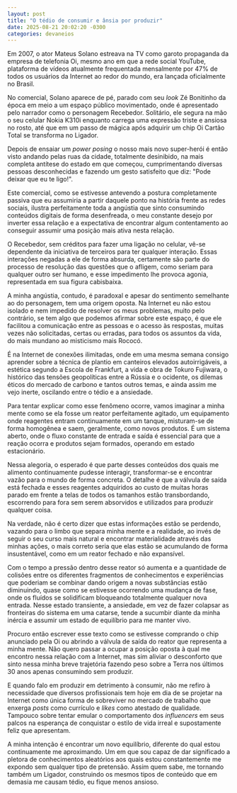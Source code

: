 ```yaml
---
layout: post
title: "O tédio de consumir e ânsia por produzir"
date: 2025-08-21 20∶02∶20 -0300
categories: devaneios
---
```


Em 2007, o ator Mateus Solano estreava na TV como garoto propaganda da empresa de telefonia Oi, mesmo ano em que a rede social YouTube, plataforma de vídeos atualmente frequentada mensalmente por 47% de todos os usuários da Internet ao redor do mundo, era lançada oficialmente no Brasil.

No comercial, Solano aparece de pé, parado com seu _look_ Zé Bonitinho da época em meio a um espaço público movimentado, onde é apresentado pelo narrador como o personagem Recebedor. Solitário, ele segura na mão o seu celular Nokia K310i enquanto carrega uma expressão triste e ansiosa no rosto, até que em um passo de mágica após adquirir um chip Oi Cartão Total se transforma no Ligador.

Depois de ensaiar um _power posing_ o nosso mais novo super-herói é então visto andando pelas ruas da cidade, totalmente desinibido, na mais completa antítese do estado em que começou, cumprimentando diversas pessoas desconhecidas e fazendo um gesto satisfeito que diz: "Pode deixar que eu te ligo!".

Este comercial, como se estivesse antevendo a postura completamente passiva que eu assumiria a partir daquele ponto na história frente as redes sociais, ilustra perfeitamente toda a angústia que sinto consumindo conteúdos digitais de forma desenfreada, o meu constante desejo por inverter essa relação e a expectativa de encontrar algum contentamento ao conseguir assumir uma posição mais ativa nesta relação.

O Recebedor, sem créditos para fazer uma ligação no celular, vê-se dependente da iniciativa de terceiros para ter qualquer interação. Essas interações negadas a ele de forma absurda, certamente são parte do processo de resolução das questões que o afligem, como seriam para qualquer outro ser humano, e esse impedimento lhe provoca agonia, representada em sua figura cabisbaixa.

A minha angústia, contudo, é paradoxal e apesar do sentimento semelhante ao do personagem, tem uma origem oposta. Na Internet eu não estou isolado e nem impedido de resolver os meus problemas, muito pelo contrário, se tem algo que podemos afirmar sobre este espaço, é que ele facilitou a comunicação entre as pessoas e o acesso às respostas, muitas vezes não solicitadas, certas ou erradas, para todos os assuntos da vida, do mais mundano ao misticismo mais Rococó.

É na Internet de conexões ilimitadas, onde em uma mesma semana consigo aprender sobre a técnica de plantio em canteiros elevados autoirrigáveis, a estética segundo a Escola de Frankfurt, a vida e obra de Tokuro Fujiwara, o histórico das tensões geopolíticas entre a Rússia e o ocidente, os dilemas éticos do mercado de carbono e tantos outros temas, e ainda assim me vejo inerte, oscilando entre o tédio e a ansiedade.

Para tentar explicar como esse fenômeno ocorre, vamos imaginar a minha mente como se ela fosse um reator perfeitamente agitado, um equipamento onde reagentes entram continuamente em um tanque, misturam-se de forma homogênea e saem, geralmente, como novos produtos. É um sistema aberto, onde o fluxo constante de entrada e saída é essencial para que a reação ocorra e produtos sejam formados, operando em estado estacionário.

Nessa alegoria, o esperado é que parte desses conteúdos dos quais me alimento continuamente pudesse interagir, transformar-se e encontrar vazão para o mundo de forma concreta. O detalhe é que a válvula de saída está fechada e esses reagentes adquiridos ao custo de muitas horas parado em frente a telas de todos os tamanhos estão transbordando, escorrendo para fora sem serem absorvidos e utilizados para produzir qualquer coisa.

Na verdade, não é certo dizer que estas informações estão se perdendo, vazando para o limbo que separa minha mente e a realidade, ao invés de seguir o seu curso mais natural e encontrar materialidade através das minhas ações, o mais correto seria que elas estão se acumulando de forma insustentável, como em um reator fechado e não expansível.

Com o tempo a pressão dentro desse reator só aumenta e a quantidade de colisões entre os diferentes fragmentos de conhecimentos e experiências que poderiam se combinar dando origem a novas substâncias estão diminuindo, quase como se estivesse ocorrendo uma mudança de fase, onde os fluídos se solidificam bloqueando totalmente qualquer nova entrada. Nesse estado transiente, a ansiedade, em vez de fazer colapsar as fronteiras do sistema em uma catarse, tende a sucumbir diante da minha inércia e assumir um estado de equilíbrio para me manter vivo.

Procuro então escrever esse texto como se estivesse comprando o chip anunciado pela Oi ou abrindo a válvula de saída do reator que representa a minha mente. Não quero passar a ocupar a posição oposta à qual me encontro nessa relação com a Internet, mas sim aliviar o desconforto que sinto nessa minha breve trajetória fazendo peso sobre a Terra nos últimos 30 anos apenas consumindo sem produzir.

E quando falo em produzir em detrimento à consumir, não me refiro à necessidade que diversos profissionais tem hoje em dia de se projetar na Internet como única forma de sobreviver no mercado de trabalho que enxerga _posts_ como currículo e _likes_ como atestado de qualidade. Tampouco sobre tentar emular o comportamento dos _influencers_ em seus palcos na esperança de conquistar o estilo de vida irreal e supostamente feliz que apresentam.

A minha intenção é encontrar um novo equilíbrio, diferente do qual estou continuamente me aproximando. Um em que sou capaz de dar significado a pletora de conhecimentos aleatórios aos quais estou constantemente me expondo sem qualquer tipo de pretensão. Assim quem sabe, me tornando também um Ligador, construindo os mesmos tipos de conteúdo que em demasia me causam tédio, eu fique menos ansioso.
